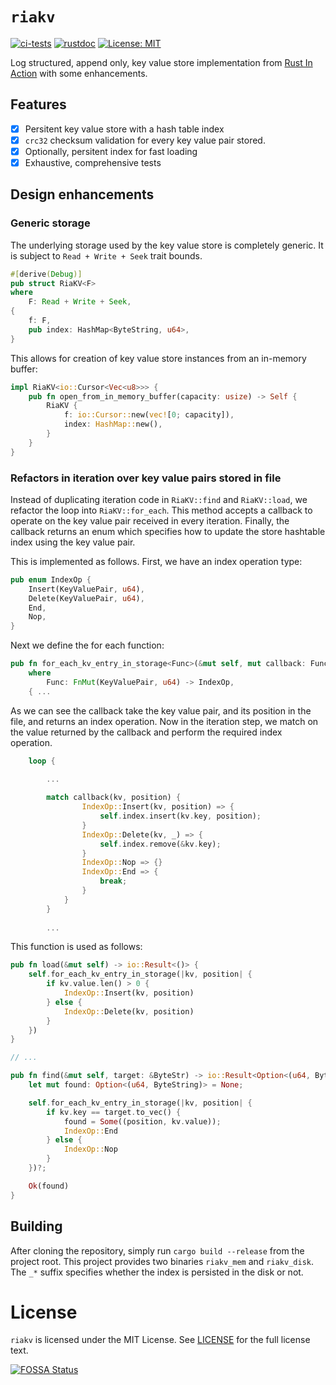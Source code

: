# `riakv`
[![ci-tests](https://github.com/arindas/riakv/actions/workflows/ci-tests.yml/badge.svg)](https://github.com/arindas/riakv/actions/workflows/ci-tests.yml)
[![rustdoc](https://github.com/arindas/riakv/actions/workflows/rustdoc.yml/badge.svg)](https://github.com/arindas/riakv/actions/workflows/rustdoc.yml)
[![License: MIT](https://img.shields.io/badge/License-MIT-yellow.svg)](https://opensource.org/licenses/MIT)
 
Log structured, append only, key value store implementation from [Rust In Action](https://www.manning.com/books/rust-in-action) with some enhancements.

## Features

- [x] Persitent key value store with a hash table index
- [x] `crc32` checksum validation for every key value pair stored.
- [x] Optionally, persitent index for fast loading
- [x] Exhaustive, comprehensive tests

## Design enhancements

### Generic storage
The underlying storage used by the key value store is completely generic. It is subject to `Read + Write + Seek` trait bounds.
```rust
#[derive(Debug)]
pub struct RiaKV<F>
where
    F: Read + Write + Seek,
{
    f: F,
    pub index: HashMap<ByteString, u64>,
}
```

This allows for creation of key value store instances from an in-memory buffer:
```rust
impl RiaKV<io::Cursor<Vec<u8>>> {
    pub fn open_from_in_memory_buffer(capacity: usize) -> Self {
        RiaKV {
            f: io::Cursor::new(vec![0; capacity]),
            index: HashMap::new(),
        }
    }
}
```

### Refactors in iteration over key value pairs stored in file
Instead of duplicating iteration code in `RiaKV::find` and `RiaKV::load`, we refactor the loop
into `RiaKV::for_each`. This method accepts a callback to operate on the key value pair
received in every iteration. Finally, the callback returns an enum which specifies how to
update the store hashtable index using the key value pair.

This is implemented as follows. First, we have an index operation type:
```rust
pub enum IndexOp {
    Insert(KeyValuePair, u64),
    Delete(KeyValuePair, u64),
    End,
    Nop,
}
```

Next we define the for each function:
```rust
pub fn for_each_kv_entry_in_storage<Func>(&mut self, mut callback: Func) -> io::Result<()>
    where
        Func: FnMut(KeyValuePair, u64) -> IndexOp,
    { ...
```

As we can see the callback take the key value pair, and its position in the file, and
returns an index operation. Now in the iteration step, we match on the value returned
by the callback and perform the required index operation.

```rust
    loop { 

        ...
        
        match callback(kv, position) {
                IndexOp::Insert(kv, position) => {
                    self.index.insert(kv.key, position);
                }
                IndexOp::Delete(kv, _) => {
                    self.index.remove(&kv.key);
                }
                IndexOp::Nop => {}
                IndexOp::End => {
                    break;
                }
            }
        }
        
        ...
```

This function is used as follows:
```rust
pub fn load(&mut self) -> io::Result<()> {
    self.for_each_kv_entry_in_storage(|kv, position| {
        if kv.value.len() > 0 {
            IndexOp::Insert(kv, position)
        } else {
            IndexOp::Delete(kv, position)
        }
    })
}

// ...

pub fn find(&mut self, target: &ByteStr) -> io::Result<Option<(u64, ByteString)>> {
    let mut found: Option<(u64, ByteString)> = None;

    self.for_each_kv_entry_in_storage(|kv, position| {
        if kv.key == target.to_vec() {
            found = Some((position, kv.value));
            IndexOp::End
        } else {
            IndexOp::Nop
        }
    })?;

    Ok(found)
}
```

## Building

After cloning the repository, simply run `cargo build --release` from the project root. This project
provides two binaries `riakv_mem` and `riakv_disk`. The `_*` suffix specifies whether the index is
persisted in the disk or not.

# License

`riakv` is licensed under the MIT License. See [LICENSE](./LICENSE) for the full license text.

[![FOSSA Status](https://app.fossa.io/api/projects/git%2Bgithub.com%2Farindas%2Friakv.svg?type=large)](https://app.fossa.io/projects/git%2Bgithub.com%2Farindas%2Friakv?ref=badge_large)

